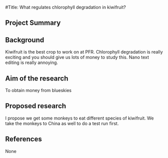#Title:
What regulates chlorophyll degradation in kiwifruit?

## Project Summary
## Background
Kiwifruit is the best crop to work on at PFR. Chlorophyll degradation is really exciting and you should give us lots of money to study this. Nano text editing is really annoying.
## Aim of the research
To obtain money from blueskies
## Proposed research
I propose we get some monkeys to eat different species of kiwifruit. We take the monkeys to China as well to do a test run first.
## References
None
